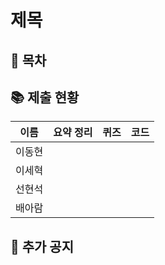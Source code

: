 # 제목

## 📄 목차

## 📚 제출 현황
|이름|요약 정리|퀴즈|코드|
|:---:|:---:|:---:|:---:|
|이동현||||
|이세혁||||
|선현석||||
|배아람||||

## 📣 추가 공지 